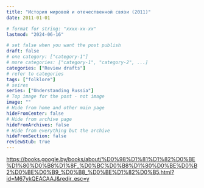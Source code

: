 ```yaml
---
title: "История мировой и отечественной связи (2011)"
date: 2011-01-01

# format for string: "xxxx-xx-xx"
lastmod: "2024-06-16"

# set false when you want the post publish
draft: false
# one category: ["category-1"]
# more categories: ["category-1", "category-2", ...]
categories: ["Review drafts"]
# refer to categories
tags: ["folklore"]
# seires
series: ["Understanding Russia"]
# Top image for the post - not image
image: ""
# Hide from home and other main page
hideFromCenter: false
# Hide from archive page
hideFromArchives: false
# Hide from everything but the archive
hideFromSection: false
reviewStub: true
---
```

https://books.google.by/books/about/%D0%98%D1%81%D1%82%D0%BE%D1%80%D0%B8%D1%8F_%D0%BC%D0%B8%D1%80%D0%BE%D0%B2%D0%BE%D0%B9_%D0%B8_%D0%BE%D1%82%D0%B5.html?id=M67ykQEACAAJ&redir_esc=y
<!--more-->